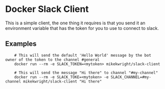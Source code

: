 Docker Slack Client
=========================================================================

This is a simple client, the one thing it requires is that you send it an environment variable that has the token
for you to use to connect to slack.  

## Examples

        # This will send the default 'Hello World' message by the bot owner of the token to the channel #general
        docker run --rm -e SLACK_TOKEN=<mytoken> mikekwright/slack-client

        # This will send the message "Hi there" to channel "#my-channel"
        docker run --rm -e SLACK_TOKE=<mytoken> -e SLACK_CHANNEL=#my-channel mikekwright/slack-client "Hi there"

